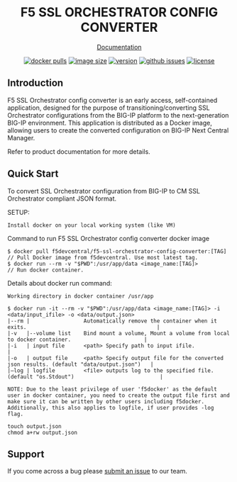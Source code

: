 <div align="center">

# F5 SSL ORCHESTRATOR CONFIG CONVERTER


[Documentation](https://clouddocs.f5.com/products/extensions/f5-ssl-orchestrator-config-converter/latest/userguide/getting_started.html)

[![docker pulls](https://img.shields.io/docker/pulls/f5devcentral/f5-ssl-orchestrator-config-converter.svg)](https://hub.docker.com/r/f5devcentral/f5-ssl-orchestrator-config-converter)
[![image size](https://img.shields.io/docker/image-size/f5devcentral/f5-ssl-orchestrator-config-converter?sort=semver)](https://hub.docker.com/r/f5devcentral/f5-ssl-orchestrator-config-converter)
[![version](https://img.shields.io/docker/v/f5devcentral/f5-ssl-orchestrator-config-converter?sort=semver)](https://hub.docker.com/r/f5devcentral/f5-ssl-orchestrator-config-converter)
[![github issues](https://img.shields.io/github/issues-raw/f5devcentral/f5-ssl-orchestrator-config-converter)](https://github.com/f5devcentral/f5-ssl-orchestrator-config-converter/issues)
[![license](https://img.shields.io/badge/license-Apache--2.0-green)](https://github.com/f5devcentral/f5-ssl-orchestrator-config-converter/blob/main/LICENSE)

</div>

## Introduction

F5 SSL Orchestrator config converter is an early access, self-contained application, designed for the purpose of transitioning/converting SSL Orchestrator configurations from the BIG-IP platform to the next-generation BIG-IP environment. This application is distributed as a Docker image, allowing users to create the converted configuration on BIG-IP Next Central Manager.

Refer to product documentation for more details.

## Quick Start

To convert SSL Orchestrator configuration from BIG-IP to CM SSL Orchestrator compliant JSON format.

SETUP:
```
Install docker on your local working system (like VM)
```

Command to run F5 SSL Orchestrator config converter docker image
```
$ docker pull f5devcentral/f5-ssl-orchestrator-config-converter:[TAG]      // Pull Docker image from f5devcentral. Use most latest tag.
$ docker run --rm -v "$PWD":/usr/app/data <image_name:[TAG]>               // Run docker container.

```

Details about docker run command:
```
Working directory in docker container /usr/app

$ docker run -it --rm -v "$PWD":/usr/app/data <image_name:[TAG]> -i <data/input_ifile> -o <data/output.json>
|--rm |                 Automatically remove the container when it exits.                                         |
|-v   |--volume list    Bind mount a volume, Mount a volume from local to docker container.                       |
|-i   | input file      <path> Specify path to input ifile.                                                       |
|-o   | output file     <path> Specify output file for the converted json results. (default "data/output.json")   |
|–log | logfile         <file> outputs log to the specified file. (default "os.Stdout")                           |

NOTE: Due to the least privilege of user 'f5docker' as the default user in docker container, you need to create the output file first and make sure it can be written by other users including f5docker. Additionally, this also applies to logfile, if user provides -log flag.

touch output.json
chmod a+rw output.json

```

## Support

If you come across a bug please [submit an issue](https://github.com/f5devcentral/f5-automation-config-converter/issues) to our team.
